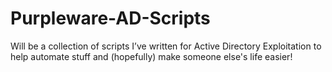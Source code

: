 # Purpleware-AD-Scripts
Will be a collection of scripts I’ve written for Active Directory Exploitation to help automate stuff and (hopefully) make someone else's life easier!
